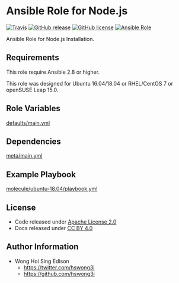 # Ansible Role for Node.js

[![Travis](https://img.shields.io/travis/alvistack/ansible-role-nodejs.svg)](https://travis-ci.org/alvistack/ansible-role-nodejs)
[![GitHub release](https://img.shields.io/github/release/alvistack/ansible-role-nodejs.svg)](https://github.com/alvistack/ansible-role-nodejs)
[![GitHub license](https://img.shields.io/github/license/alvistack/ansible-role-nodejs.svg)](https://github.com/alvistack/ansible-role-nodejs/blob/master/LICENSE)
[![Ansible Role](https://img.shields.io/badge/galaxy-alvistack.nodejs-blue.svg)](https://galaxy.ansible.com/alvistack/nodejs)

Ansible Role for Node.js Installation.

## Requirements

This role require Ansible 2.8 or higher.

This role was designed for Ubuntu 16.04/18.04 or RHEL/CentOS 7 or openSUSE Leap 15.0.

## Role Variables

[defaults/main.yml](defaults/main.yml)

## Dependencies

[meta/main.yml](meta/main.yml)

## Example Playbook

[molecule/ubuntu-18.04/playbook.yml](molecule/ubuntu-18.04/playbook.yml)

## License

  - Code released under [Apache License 2.0](LICENSE)
  - Docs released under [CC BY 4.0](http://creativecommons.org/licenses/by/4.0/)

## Author Information

  - Wong Hoi Sing Edison
      - <https://twitter.com/hswong3i>
      - <https://github.com/hswong3i>
